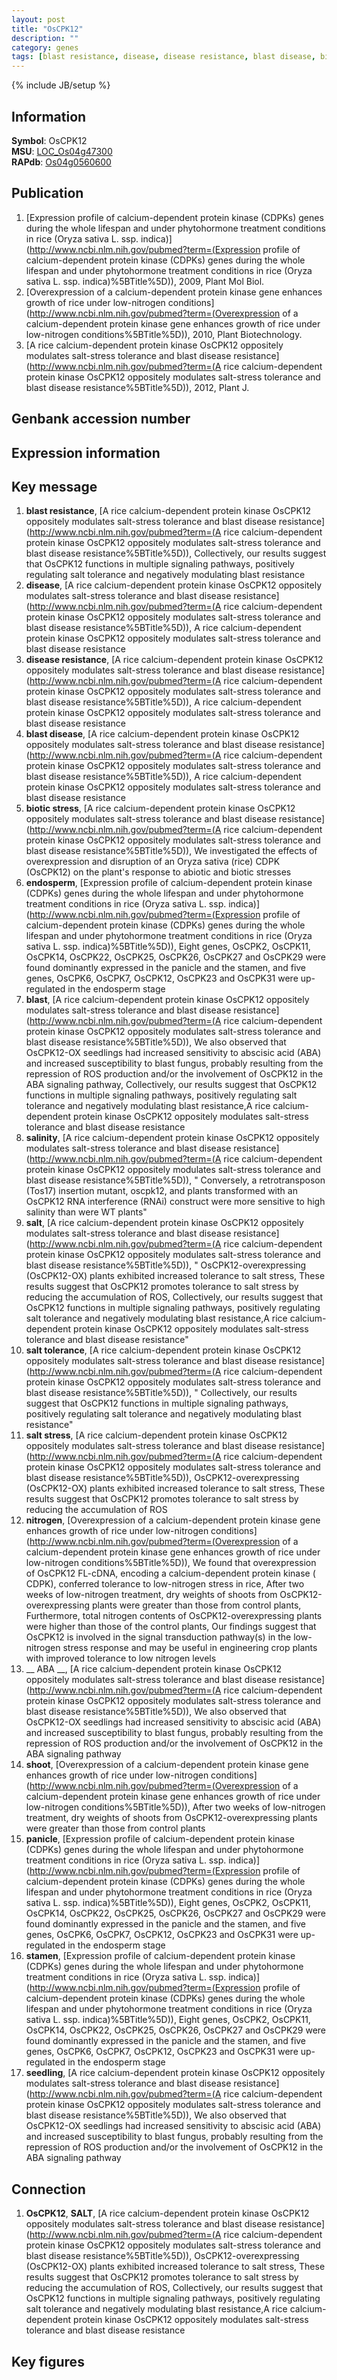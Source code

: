```yaml
---
layout: post
title: "OsCPK12"
description: ""
category: genes
tags: [blast resistance, disease, disease resistance, blast disease, biotic stress, endosperm, blast, salinity, salt, salt tolerance, salt stress, nitrogen,  ABA , shoot, panicle, stamen, seedling, Gene]
---
```

{% include JB/setup %}

## Information
__Symbol__: OsCPK12  
__MSU__: [LOC_Os04g47300](http://rice.plantbiology.msu.edu/cgi-bin/ORF_infopage.cgi?orf=LOC_Os04g47300)  
__RAPdb__: [Os04g0560600](http://rapdb.dna.affrc.go.jp/viewer/gbrowse_details/irgsp1?name=Os04g0560600)  

## Publication
1. [Expression profile of calcium-dependent protein kinase (CDPKs) genes during the whole lifespan and under phytohormone treatment conditions in rice (Oryza sativa L. ssp. indica)](http://www.ncbi.nlm.nih.gov/pubmed?term=(Expression profile of calcium-dependent protein kinase (CDPKs) genes during the whole lifespan and under phytohormone treatment conditions in rice (Oryza sativa L. ssp. indica)%5BTitle%5D)), 2009, Plant Mol Biol.
2. [Overexpression of a calcium-dependent protein kinase gene enhances growth of rice under low-nitrogen conditions](http://www.ncbi.nlm.nih.gov/pubmed?term=(Overexpression of a calcium-dependent protein kinase gene enhances growth of rice under low-nitrogen conditions%5BTitle%5D)), 2010, Plant Biotechnology.
3. [A rice calcium-dependent protein kinase OsCPK12 oppositely modulates salt-stress tolerance and blast disease resistance](http://www.ncbi.nlm.nih.gov/pubmed?term=(A rice calcium-dependent protein kinase OsCPK12 oppositely modulates salt-stress tolerance and blast disease resistance%5BTitle%5D)), 2012, Plant J.

## Genbank accession number

## Expression information

## Key message
1. __blast resistance__, [A rice calcium-dependent protein kinase OsCPK12 oppositely modulates salt-stress tolerance and blast disease resistance](http://www.ncbi.nlm.nih.gov/pubmed?term=(A rice calcium-dependent protein kinase OsCPK12 oppositely modulates salt-stress tolerance and blast disease resistance%5BTitle%5D)),  Collectively, our results suggest that OsCPK12 functions in multiple signaling pathways, positively regulating salt tolerance and negatively modulating blast resistance
2. __disease__, [A rice calcium-dependent protein kinase OsCPK12 oppositely modulates salt-stress tolerance and blast disease resistance](http://www.ncbi.nlm.nih.gov/pubmed?term=(A rice calcium-dependent protein kinase OsCPK12 oppositely modulates salt-stress tolerance and blast disease resistance%5BTitle%5D)), A rice calcium-dependent protein kinase OsCPK12 oppositely modulates salt-stress tolerance and blast disease resistance
3. __disease resistance__, [A rice calcium-dependent protein kinase OsCPK12 oppositely modulates salt-stress tolerance and blast disease resistance](http://www.ncbi.nlm.nih.gov/pubmed?term=(A rice calcium-dependent protein kinase OsCPK12 oppositely modulates salt-stress tolerance and blast disease resistance%5BTitle%5D)), A rice calcium-dependent protein kinase OsCPK12 oppositely modulates salt-stress tolerance and blast disease resistance
4. __blast disease__, [A rice calcium-dependent protein kinase OsCPK12 oppositely modulates salt-stress tolerance and blast disease resistance](http://www.ncbi.nlm.nih.gov/pubmed?term=(A rice calcium-dependent protein kinase OsCPK12 oppositely modulates salt-stress tolerance and blast disease resistance%5BTitle%5D)), A rice calcium-dependent protein kinase OsCPK12 oppositely modulates salt-stress tolerance and blast disease resistance
5. __biotic stress__, [A rice calcium-dependent protein kinase OsCPK12 oppositely modulates salt-stress tolerance and blast disease resistance](http://www.ncbi.nlm.nih.gov/pubmed?term=(A rice calcium-dependent protein kinase OsCPK12 oppositely modulates salt-stress tolerance and blast disease resistance%5BTitle%5D)),  We investigated the effects of overexpression and disruption of an Oryza sativa (rice) CDPK (OsCPK12) on the plant's response to abiotic and biotic stresses
6. __endosperm__, [Expression profile of calcium-dependent protein kinase (CDPKs) genes during the whole lifespan and under phytohormone treatment conditions in rice (Oryza sativa L. ssp. indica)](http://www.ncbi.nlm.nih.gov/pubmed?term=(Expression profile of calcium-dependent protein kinase (CDPKs) genes during the whole lifespan and under phytohormone treatment conditions in rice (Oryza sativa L. ssp. indica)%5BTitle%5D)),  Eight genes, OsCPK2, OsCPK11, OsCPK14, OsCPK22, OsCPK25, OsCPK26, OsCPK27 and OsCPK29 were found dominantly expressed in the panicle and the stamen, and five genes, OsCPK6, OsCPK7, OsCPK12, OsCPK23 and OsCPK31 were up-regulated in the endosperm stage
7. __blast__, [A rice calcium-dependent protein kinase OsCPK12 oppositely modulates salt-stress tolerance and blast disease resistance](http://www.ncbi.nlm.nih.gov/pubmed?term=(A rice calcium-dependent protein kinase OsCPK12 oppositely modulates salt-stress tolerance and blast disease resistance%5BTitle%5D)),  We also observed that OsCPK12-OX seedlings had increased sensitivity to abscisic acid (ABA) and increased susceptibility to blast fungus, probably resulting from the repression of ROS production and/or the involvement of OsCPK12 in the ABA signaling pathway, Collectively, our results suggest that OsCPK12 functions in multiple signaling pathways, positively regulating salt tolerance and negatively modulating blast resistance,A rice calcium-dependent protein kinase OsCPK12 oppositely modulates salt-stress tolerance and blast disease resistance
8. __salinity__, [A rice calcium-dependent protein kinase OsCPK12 oppositely modulates salt-stress tolerance and blast disease resistance](http://www.ncbi.nlm.nih.gov/pubmed?term=(A rice calcium-dependent protein kinase OsCPK12 oppositely modulates salt-stress tolerance and blast disease resistance%5BTitle%5D)), " Conversely, a retrotransposon (Tos17) insertion mutant, oscpk12, and plants transformed with an OsCPK12 RNA interference (RNAi) construct were more sensitive to high salinity than were WT plants"
9. __salt__, [A rice calcium-dependent protein kinase OsCPK12 oppositely modulates salt-stress tolerance and blast disease resistance](http://www.ncbi.nlm.nih.gov/pubmed?term=(A rice calcium-dependent protein kinase OsCPK12 oppositely modulates salt-stress tolerance and blast disease resistance%5BTitle%5D)), " OsCPK12-overexpressing (OsCPK12-OX) plants exhibited increased tolerance to salt stress, These results suggest that OsCPK12 promotes tolerance to salt stress by reducing the accumulation of ROS, Collectively, our results suggest that OsCPK12 functions in multiple signaling pathways, positively regulating salt tolerance and negatively modulating blast resistance,A rice calcium-dependent protein kinase OsCPK12 oppositely modulates salt-stress tolerance and blast disease resistance"
10. __salt tolerance__, [A rice calcium-dependent protein kinase OsCPK12 oppositely modulates salt-stress tolerance and blast disease resistance](http://www.ncbi.nlm.nih.gov/pubmed?term=(A rice calcium-dependent protein kinase OsCPK12 oppositely modulates salt-stress tolerance and blast disease resistance%5BTitle%5D)), " Collectively, our results suggest that OsCPK12 functions in multiple signaling pathways, positively regulating salt tolerance and negatively modulating blast resistance"
11. __salt stress__, [A rice calcium-dependent protein kinase OsCPK12 oppositely modulates salt-stress tolerance and blast disease resistance](http://www.ncbi.nlm.nih.gov/pubmed?term=(A rice calcium-dependent protein kinase OsCPK12 oppositely modulates salt-stress tolerance and blast disease resistance%5BTitle%5D)),  OsCPK12-overexpressing (OsCPK12-OX) plants exhibited increased tolerance to salt stress, These results suggest that OsCPK12 promotes tolerance to salt stress by reducing the accumulation of ROS
12. __nitrogen__, [Overexpression of a calcium-dependent protein kinase gene enhances growth of rice under low-nitrogen conditions](http://www.ncbi.nlm.nih.gov/pubmed?term=(Overexpression of a calcium-dependent protein kinase gene enhances growth of rice under low-nitrogen conditions%5BTitle%5D)),  We found that overexpression of OsCPK12 FL-cDNA, encoding a calcium-dependent protein kinase ( CDPK), conferred tolerance to low-nitrogen stress in rice, After two weeks of low-nitrogen treatment, dry weights of shoots from OsCPK12-overexpressing plants were greater than those from control plants, Furthermore, total nitrogen contents of OsCPK12-overexpressing plants were higher than those of the control plants, Our findings suggest that OsCPK12 is involved in the signal transduction pathway(s) in the low-nitrogen stress response and may be useful in engineering crop plants with improved tolerance to low nitrogen levels
13. __ ABA __, [A rice calcium-dependent protein kinase OsCPK12 oppositely modulates salt-stress tolerance and blast disease resistance](http://www.ncbi.nlm.nih.gov/pubmed?term=(A rice calcium-dependent protein kinase OsCPK12 oppositely modulates salt-stress tolerance and blast disease resistance%5BTitle%5D)),  We also observed that OsCPK12-OX seedlings had increased sensitivity to abscisic acid (ABA) and increased susceptibility to blast fungus, probably resulting from the repression of ROS production and/or the involvement of OsCPK12 in the ABA signaling pathway
14. __shoot__, [Overexpression of a calcium-dependent protein kinase gene enhances growth of rice under low-nitrogen conditions](http://www.ncbi.nlm.nih.gov/pubmed?term=(Overexpression of a calcium-dependent protein kinase gene enhances growth of rice under low-nitrogen conditions%5BTitle%5D)),  After two weeks of low-nitrogen treatment, dry weights of shoots from OsCPK12-overexpressing plants were greater than those from control plants
15. __panicle__, [Expression profile of calcium-dependent protein kinase (CDPKs) genes during the whole lifespan and under phytohormone treatment conditions in rice (Oryza sativa L. ssp. indica)](http://www.ncbi.nlm.nih.gov/pubmed?term=(Expression profile of calcium-dependent protein kinase (CDPKs) genes during the whole lifespan and under phytohormone treatment conditions in rice (Oryza sativa L. ssp. indica)%5BTitle%5D)),  Eight genes, OsCPK2, OsCPK11, OsCPK14, OsCPK22, OsCPK25, OsCPK26, OsCPK27 and OsCPK29 were found dominantly expressed in the panicle and the stamen, and five genes, OsCPK6, OsCPK7, OsCPK12, OsCPK23 and OsCPK31 were up-regulated in the endosperm stage
16. __stamen__, [Expression profile of calcium-dependent protein kinase (CDPKs) genes during the whole lifespan and under phytohormone treatment conditions in rice (Oryza sativa L. ssp. indica)](http://www.ncbi.nlm.nih.gov/pubmed?term=(Expression profile of calcium-dependent protein kinase (CDPKs) genes during the whole lifespan and under phytohormone treatment conditions in rice (Oryza sativa L. ssp. indica)%5BTitle%5D)),  Eight genes, OsCPK2, OsCPK11, OsCPK14, OsCPK22, OsCPK25, OsCPK26, OsCPK27 and OsCPK29 were found dominantly expressed in the panicle and the stamen, and five genes, OsCPK6, OsCPK7, OsCPK12, OsCPK23 and OsCPK31 were up-regulated in the endosperm stage
17. __seedling__, [A rice calcium-dependent protein kinase OsCPK12 oppositely modulates salt-stress tolerance and blast disease resistance](http://www.ncbi.nlm.nih.gov/pubmed?term=(A rice calcium-dependent protein kinase OsCPK12 oppositely modulates salt-stress tolerance and blast disease resistance%5BTitle%5D)),  We also observed that OsCPK12-OX seedlings had increased sensitivity to abscisic acid (ABA) and increased susceptibility to blast fungus, probably resulting from the repression of ROS production and/or the involvement of OsCPK12 in the ABA signaling pathway

## Connection
1. __OsCPK12__, __SALT__, [A rice calcium-dependent protein kinase OsCPK12 oppositely modulates salt-stress tolerance and blast disease resistance](http://www.ncbi.nlm.nih.gov/pubmed?term=(A rice calcium-dependent protein kinase OsCPK12 oppositely modulates salt-stress tolerance and blast disease resistance%5BTitle%5D)),  OsCPK12-overexpressing (OsCPK12-OX) plants exhibited increased tolerance to salt stress, These results suggest that OsCPK12 promotes tolerance to salt stress by reducing the accumulation of ROS, Collectively, our results suggest that OsCPK12 functions in multiple signaling pathways, positively regulating salt tolerance and negatively modulating blast resistance,A rice calcium-dependent protein kinase OsCPK12 oppositely modulates salt-stress tolerance and blast disease resistance

## Key figures


